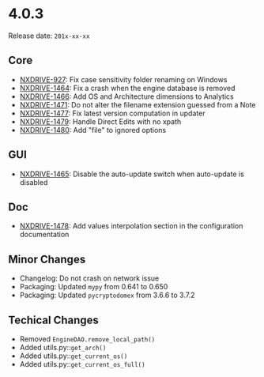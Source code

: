 # 4.0.3

Release date: `201x-xx-xx`

## Core

- [NXDRIVE-927](https://jira.nuxeo.com/browse/NXDRIVE-927): Fix case sensitivity folder renaming on Windows
- [NXDRIVE-1464](https://jira.nuxeo.com/browse/NXDRIVE-1464): Fix a crash when the engine database is removed
- [NXDRIVE-1466](https://jira.nuxeo.com/browse/NXDRIVE-1466): Add OS and Architecture dimensions to Analytics
- [NXDRIVE-1471](https://jira.nuxeo.com/browse/NXDRIVE-1471): Do not alter the filename extension guessed from a Note
- [NXDRIVE-1477](https://jira.nuxeo.com/browse/NXDRIVE-1477): Fix latest version computation in updater
- [NXDRIVE-1479](https://jira.nuxeo.com/browse/NXDRIVE-1479): Handle Direct Edits with no xpath
- [NXDRIVE-1480](https://jira.nuxeo.com/browse/NXDRIVE-1480): Add "file" to ignored options

## GUI

- [NXDRIVE-1465](https://jira.nuxeo.com/browse/NXDRIVE-1465): Disable the auto-update switch when auto-update is disabled

## Doc

- [NXDRIVE-1478](https://jira.nuxeo.com/browse/NXDRIVE-1478): Add values interpolation section in the configuration documentation

## Minor Changes

- Changelog: Do not crash on network issue
- Packaging: Updated `mypy` from 0.641 to 0.650
- Packaging: Updated `pycryptodomex` from 3.6.6 to 3.7.2

## Techical Changes

- Removed `EngineDAO.remove_local_path()`
- Added utils.py::`get_arch()`
- Added utils.py::`get_current_os()`
- Added utils.py::`get_current_os_full()`
